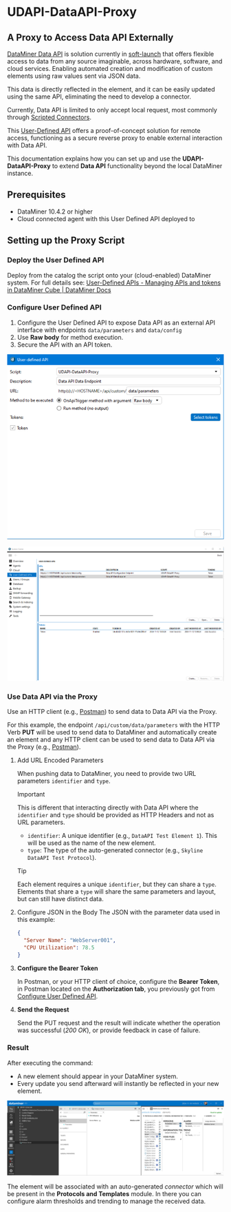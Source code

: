 # UDAPI-DataAPI-Proxy

## A Proxy to Access Data API Externally

[DataMiner Data API](https://docs.dataminer.services/user-guide/Advanced_Modules/Data_Sources/Data_API.html) is solution currently in [soft-launch](https://community.dataminer.services/scripted-connectors-are-here/) that offers flexible access to data from any source imaginable, across hardware, software, and cloud services. Enabling automated creation and modification of custom elements using raw values sent via JSON data.

This data is directly reflected in the element, and it can be easily updated using the same API, eliminating the need to develop a connector.

Currently, Data API is limited to only accept local request, most commonly through [Scripted Connectors](https://docs.dataminer.services/user-guide/Advanced_Modules/Data_Sources/Scripted_Connectors.html).

This [User-Defined API](https://docs.dataminer.services/user-guide/Advanced_Modules/User-Defined_APIs/UD_APIs.html) offers a proof-of-concept solution for remote access, functioning as a secure reverse proxy to enable external interaction with Data API.

This documentation explains how you can set up and use the **UDAPI-DataAPI-Proxy** to extend **Data API** functionality beyond the local DataMiner instance.

## Prerequisites

- DataMiner 10.4.2 or higher
- Cloud connected agent with this User Defined API deployed to

## Setting up the Proxy Script

### Deploy the User Defined API

Deploy from the catalog the script onto your (cloud-enabled) DataMiner system. For full details see: [User-Defined APIs - Managing APIs and tokens in DataMiner Cube | DataMiner Docs](https://docs.dataminer.services/user-guide/Advanced_Modules/User-Defined_APIs/UD_APIs_Viewing_in_Cube.html)

### Configure User Defined API

1. Configure the User Defined API to expose Data API as an external API interface with endpoints `data/parameters` and `data/config`
1. Use **Raw body** for method execution.
1. Secure the API with an API token.

![Data API User Defined API Configure](./images/2_UD_API.png)

![Data API User Defined API Overview](./images/1_UD_API.png)

### Use Data API via the Proxy

Use an HTTP client (e.g., [Postman](https://www.postman.com/)) to send data to Data API via the Proxy.

For this example, the endpoint `/api/custom/data/parameters` with the HTTP Verb **PUT** will be used to send data to DataMiner and automatically create an element and any HTTP client can be used to send data to Data API via the Proxy (e.g., [Postman](https://www.postman.com/)).

1. Add URL Encoded Parameters

   When pushing data to DataMiner, you need to provide two URL parameters `identifier` and `type`.

   > [!IMPORTANT]
   > This is different that interacting directly with Data API where the `identifier` and `type` should be provided as HTTP Headers and not as URL parameters.

   - `identifier`: A unique identifier (e.g., `DataAPI Test Element 1`). This will be used as the name of the new element.
   - `type`: The type of the auto-generated connector (e.g., `Skyline DataAPI Test Protocol`).

   > [!TIP]
   > Each element requires a unique `identifier`, but they can share a `type`.
   > Elements that share a `type` will share the same parameters and layout, but can still have distinct data.

1. Configure JSON in the Body
   The JSON with the parameter data used in this example:

   ```json
   {
     "Server Name": "WebServer001",
     "CPU Utilization": 78.5
   }
   ```

1. **Configure the Bearer Token**

   In Postman, or your HTTP client of choice, configure the **Bearer Token**, in Postman located on the **Authorization tab**, you previously got from [Configure User Defined API](#configure-user-defined-api).

1. **Send the Request**  

   Send the PUT request and the result will indicate whether the operation was successful (*200 OK*), or provide feedback in case of failure.

### Result

After executing the command:

- A new element should appear in your DataMiner system.
- Every update you send afterward will instantly be reflected in your new element.

![Result](./images/2_Result.png)

The element will be associated with an auto-generated *connector* which will be present in the **Protocols and Templates** module. In there you can configure alarm thresholds and trending to manage the received data.
